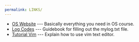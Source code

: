 ```yaml
---
permalink: LINKS/
---
```


* [OS Website](https://os.vlsm.org/) ---
Basically everything you need in OS course.
* [Log Codes](https://doit.vlsm.org/ETC/logCodes.txt) ---
Guidebook for filling out the mylog.txt file.
* [Tutorial Vim](https://www.youtube.com/watch?v=ggSyF1SVFr4) ---
Explain how to use vim text editor.

